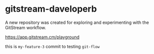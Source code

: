 # gitstream-daveloperb

A new repository was created for exploring and experimenting with the GitStream workflow.

https://app.gitstream.cm/playground

this is `my-feature-3` commit to testing `git-flow`
